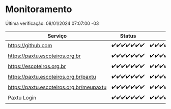 # Monitoramento

Última verificação: 08/01/2024 07:07:00 -03

|Serviço|Status|Últimas 24h|
|---|---|---|
|https://github.com|<span title="2024-01-01: OK=24">✔️</span><span title="2024-01-02: OK=24">✔️</span><span title="2024-01-03: OK=24">✔️</span><span title="2024-01-04: OK=24">✔️</span><span title="2024-01-05: OK=24">✔️</span><span title="2024-01-06: OK=24">✔️</span><span title="2024-01-07: OK=11">✔️</span>|<span title="07/01/2024 08:03:00 -03 : 200">✔️</span><span title="07/01/2024 09:10:00 -03 : 200">✔️</span><span title="07/01/2024 10:07:00 -03 : 200">✔️</span><span title="07/01/2024 11:03:00 -03 : 200">✔️</span><span title="07/01/2024 12:04:00 -03 : 200">✔️</span><span title="07/01/2024 13:06:00 -03 : 200">✔️</span><span title="07/01/2024 14:03:00 -03 : 200">✔️</span><span title="07/01/2024 15:07:00 -03 : 200">✔️</span><span title="07/01/2024 16:03:00 -03 : 200">✔️</span><span title="07/01/2024 17:06:00 -03 : 200">✔️</span><span title="07/01/2024 18:04:00 -03 : 200">✔️</span><span title="07/01/2024 19:05:00 -03 : 200">✔️</span><span title="07/01/2024 20:05:00 -03 : 200">✔️</span><span title="07/01/2024 21:32:00 -03 : 200">✔️</span><span title="07/01/2024 22:49:00 -03 : 200">✔️</span><span title="07/01/2024 23:22:00 -03 : 200">✔️</span><span title="08/01/2024 00:07:00 -03 : 200">✔️</span><span title="08/01/2024 01:08:00 -03 : 200">✔️</span><span title="08/01/2024 02:06:00 -03 : 200">✔️</span><span title="08/01/2024 03:09:00 -03 : 200">✔️</span><span title="08/01/2024 04:06:00 -03 : 200">✔️</span><span title="08/01/2024 05:09:00 -03 : 200">✔️</span><span title="08/01/2024 06:07:00 -03 : 200">✔️</span><span title="08/01/2024 07:07:00 -03 : 200">✔️</span>|
|https://paxtu.escoteiros.org.br|<span title="2024-01-01: OK=24">✔️</span><span title="2024-01-02: OK=24">✔️</span><span title="2024-01-03: OK=24">✔️</span><span title="2024-01-04: OK=24">✔️</span><span title="2024-01-05: OK=24">✔️</span><span title="2024-01-06: OK=24">✔️</span><span title="2024-01-07: OK=11">✔️</span>|<span title="07/01/2024 08:03:00 -03 : 200">✔️</span><span title="07/01/2024 09:10:00 -03 : 200">✔️</span><span title="07/01/2024 10:07:00 -03 : 200">✔️</span><span title="07/01/2024 11:03:00 -03 : 200">✔️</span><span title="07/01/2024 12:04:00 -03 : 200">✔️</span><span title="07/01/2024 13:06:00 -03 : 200">✔️</span><span title="07/01/2024 14:03:00 -03 : 200">✔️</span><span title="07/01/2024 15:07:00 -03 : 200">✔️</span><span title="07/01/2024 16:03:00 -03 : 200">✔️</span><span title="07/01/2024 17:06:00 -03 : 200">✔️</span><span title="07/01/2024 18:04:00 -03 : 200">✔️</span><span title="07/01/2024 19:05:00 -03 : 200">✔️</span><span title="07/01/2024 20:05:00 -03 : 200">✔️</span><span title="07/01/2024 21:32:00 -03 : 200">✔️</span><span title="07/01/2024 22:49:00 -03 : 200">✔️</span><span title="07/01/2024 23:22:00 -03 : 200">✔️</span><span title="08/01/2024 00:07:00 -03 : 200">✔️</span><span title="08/01/2024 01:08:00 -03 : 200">✔️</span><span title="08/01/2024 02:06:00 -03 : 200">✔️</span><span title="08/01/2024 03:09:00 -03 : 200">✔️</span><span title="08/01/2024 04:06:00 -03 : 200">✔️</span><span title="08/01/2024 05:09:00 -03 : 200">✔️</span><span title="08/01/2024 06:07:00 -03 : 200">✔️</span><span title="08/01/2024 07:07:00 -03 : 200">✔️</span>|
|https://escoteiros.org.br|<span title="2024-01-01: OK=24">✔️</span><span title="2024-01-02: OK=24">✔️</span><span title="2024-01-03: OK=24">✔️</span><span title="2024-01-04: OK=24">✔️</span><span title="2024-01-05: OK=24">✔️</span><span title="2024-01-06: OK=24">✔️</span><span title="2024-01-07: OK=11">✔️</span>|<span title="07/01/2024 08:03:00 -03 : 200">✔️</span><span title="07/01/2024 09:10:00 -03 : 200">✔️</span><span title="07/01/2024 10:07:00 -03 : 200">✔️</span><span title="07/01/2024 11:03:00 -03 : 200">✔️</span><span title="07/01/2024 12:04:00 -03 : 200">✔️</span><span title="07/01/2024 13:06:00 -03 : 200">✔️</span><span title="07/01/2024 14:03:00 -03 : 200">✔️</span><span title="07/01/2024 15:07:00 -03 : 200">✔️</span><span title="07/01/2024 16:03:00 -03 : 200">✔️</span><span title="07/01/2024 17:06:00 -03 : 200">✔️</span><span title="07/01/2024 18:04:00 -03 : 200">✔️</span><span title="07/01/2024 19:05:00 -03 : 200">✔️</span><span title="07/01/2024 20:05:00 -03 : 200">✔️</span><span title="07/01/2024 21:32:00 -03 : 200">✔️</span><span title="07/01/2024 22:49:00 -03 : 200">✔️</span><span title="07/01/2024 23:22:00 -03 : 200">✔️</span><span title="08/01/2024 00:07:00 -03 : 200">✔️</span><span title="08/01/2024 01:08:00 -03 : 200">✔️</span><span title="08/01/2024 02:06:00 -03 : 200">✔️</span><span title="08/01/2024 03:09:00 -03 : 200">✔️</span><span title="08/01/2024 04:06:00 -03 : 200">✔️</span><span title="08/01/2024 05:09:00 -03 : 200">✔️</span><span title="08/01/2024 06:07:00 -03 : 200">✔️</span><span title="08/01/2024 07:07:00 -03 : 200">✔️</span>|
|https://paxtu.escoteiros.org.br/paxtu|<span title="2024-01-01: OK=24">✔️</span><span title="2024-01-02: OK=24">✔️</span><span title="2024-01-03: OK=24">✔️</span><span title="2024-01-04: OK=24">✔️</span><span title="2024-01-05: OK=24">✔️</span><span title="2024-01-06: OK=24">✔️</span><span title="2024-01-07: OK=11">✔️</span>|<span title="07/01/2024 08:03:00 -03 : 200">✔️</span><span title="07/01/2024 09:10:00 -03 : 200">✔️</span><span title="07/01/2024 10:07:00 -03 : 200">✔️</span><span title="07/01/2024 11:03:00 -03 : 200">✔️</span><span title="07/01/2024 12:04:00 -03 : 200">✔️</span><span title="07/01/2024 13:06:00 -03 : 200">✔️</span><span title="07/01/2024 14:03:00 -03 : 200">✔️</span><span title="07/01/2024 15:07:00 -03 : 200">✔️</span><span title="07/01/2024 16:03:00 -03 : 200">✔️</span><span title="07/01/2024 17:06:00 -03 : 200">✔️</span><span title="07/01/2024 18:04:00 -03 : 200">✔️</span><span title="07/01/2024 19:05:00 -03 : 200">✔️</span><span title="07/01/2024 20:05:00 -03 : 200">✔️</span><span title="07/01/2024 21:32:00 -03 : 200">✔️</span><span title="07/01/2024 22:49:00 -03 : 200">✔️</span><span title="07/01/2024 23:22:00 -03 : 200">✔️</span><span title="08/01/2024 00:07:00 -03 : 200">✔️</span><span title="08/01/2024 01:08:00 -03 : 200">✔️</span><span title="08/01/2024 02:07:00 -03 : 200">✔️</span><span title="08/01/2024 03:09:00 -03 : 200">✔️</span><span title="08/01/2024 04:06:00 -03 : 200">✔️</span><span title="08/01/2024 05:09:00 -03 : 200">✔️</span><span title="08/01/2024 06:07:00 -03 : 200">✔️</span><span title="08/01/2024 07:07:00 -03 : 200">✔️</span>|
|https://paxtu.escoteiros.org.br/meupaxtu|<span title="2024-01-01: OK=24">✔️</span><span title="2024-01-02: OK=24">✔️</span><span title="2024-01-03: OK=24">✔️</span><span title="2024-01-04: OK=24">✔️</span><span title="2024-01-05: OK=24">✔️</span><span title="2024-01-06: OK=24">✔️</span><span title="2024-01-07: OK=11">✔️</span>|<span title="07/01/2024 08:03:00 -03 : 200">✔️</span><span title="07/01/2024 09:10:00 -03 : 200">✔️</span><span title="07/01/2024 10:07:00 -03 : 200">✔️</span><span title="07/01/2024 11:03:00 -03 : 200">✔️</span><span title="07/01/2024 12:04:00 -03 : 200">✔️</span><span title="07/01/2024 13:06:00 -03 : 200">✔️</span><span title="07/01/2024 14:03:00 -03 : 200">✔️</span><span title="07/01/2024 15:07:00 -03 : 200">✔️</span><span title="07/01/2024 16:03:00 -03 : 200">✔️</span><span title="07/01/2024 17:06:00 -03 : 200">✔️</span><span title="07/01/2024 18:04:00 -03 : 200">✔️</span><span title="07/01/2024 19:05:00 -03 : 200">✔️</span><span title="07/01/2024 20:05:00 -03 : 200">✔️</span><span title="07/01/2024 21:32:00 -03 : 200">✔️</span><span title="07/01/2024 22:49:00 -03 : 200">✔️</span><span title="07/01/2024 23:22:00 -03 : 200">✔️</span><span title="08/01/2024 00:07:00 -03 : 200">✔️</span><span title="08/01/2024 01:08:00 -03 : 200">✔️</span><span title="08/01/2024 02:07:00 -03 : 200">✔️</span><span title="08/01/2024 03:09:00 -03 : 200">✔️</span><span title="08/01/2024 04:06:00 -03 : 200">✔️</span><span title="08/01/2024 05:09:00 -03 : 200">✔️</span><span title="08/01/2024 06:07:00 -03 : 200">✔️</span><span title="08/01/2024 07:07:00 -03 : 200">✔️</span>|
|Paxtu Login|<span title="2024-01-01: OK=24">✔️</span><span title="2024-01-02: OK=24">✔️</span><span title="2024-01-03: OK=24">✔️</span><span title="2024-01-04: OK=24">✔️</span><span title="2024-01-05: OK=24">✔️</span><span title="2024-01-06: OK=24">✔️</span><span title="2024-01-07: OK=11">✔️</span>|<span title="07/01/2024 08:03:00 -03 : 200">✔️</span><span title="07/01/2024 09:10:00 -03 : 200">✔️</span><span title="07/01/2024 10:07:00 -03 : 200">✔️</span><span title="07/01/2024 11:03:00 -03 : 200">✔️</span><span title="07/01/2024 12:04:00 -03 : 200">✔️</span><span title="07/01/2024 13:06:00 -03 : 200">✔️</span><span title="07/01/2024 14:03:00 -03 : 200">✔️</span><span title="07/01/2024 15:07:00 -03 : 200">✔️</span><span title="07/01/2024 16:03:00 -03 : 200">✔️</span><span title="07/01/2024 17:06:00 -03 : 200">✔️</span><span title="07/01/2024 18:04:00 -03 : 200">✔️</span><span title="07/01/2024 19:05:00 -03 : 200">✔️</span><span title="07/01/2024 20:05:00 -03 : 200">✔️</span><span title="07/01/2024 21:32:00 -03 : 200">✔️</span><span title="07/01/2024 22:49:00 -03 : 200">✔️</span><span title="07/01/2024 23:22:00 -03 : 200">✔️</span><span title="08/01/2024 00:07:00 -03 : 200">✔️</span><span title="08/01/2024 01:08:00 -03 : 200">✔️</span><span title="08/01/2024 02:07:00 -03 : 200">✔️</span><span title="08/01/2024 03:09:00 -03 : 200">✔️</span><span title="08/01/2024 04:06:00 -03 : 200">✔️</span><span title="08/01/2024 05:09:00 -03 : 200">✔️</span><span title="08/01/2024 06:07:00 -03 : 200">✔️</span><span title="08/01/2024 07:07:00 -03 : 200">✔️</span>|
